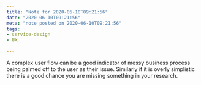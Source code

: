```yaml
---
title: "Note for 2020-06-10T09:21:56"
date: "2020-06-10T09:21:56"
meta: "note posted on 2020-06-10T09:21:56"
tags:
- service-design
- UX

---
```

A complex user flow can be a good indicator of messy business process being palmed off to the user as their issue. Similarly if it is overly simplistic there is a good chance you are missing something in your research.

